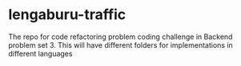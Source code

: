 # lengaburu-traffic
The  repo for code refactoring problem coding challenge in Backend problem set 3. This will have different folders for implementations in different languages
